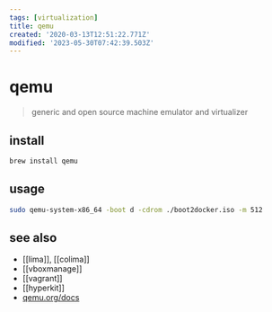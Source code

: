 ```yaml
---
tags: [virtualization]
title: qemu
created: '2020-03-13T12:51:22.771Z'
modified: '2023-05-30T07:42:39.503Z'
---
```


# qemu

> generic and open source machine emulator and virtualizer

## install

```sh
brew install qemu
```

## usage

```sh
sudo qemu-system-x86_64 -boot d -cdrom ./boot2docker.iso -m 512
```

## see also

- [[lima]], [[colima]]
- [[vboxmanage]]
- [[vagrant]]
- [[hyperkit]]
- [qemu.org/docs](https://www.qemu.org/docs/master/system/index.html)
